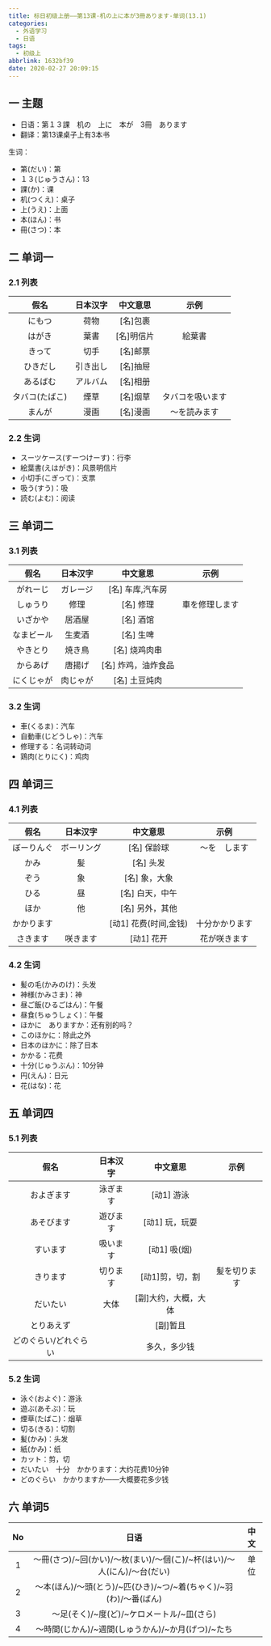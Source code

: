 ```yaml
---
title: 标日初级上册——第13课-机の上に本が3冊あります-单词(13.1)
categories:
  - 外语学习
  - 日语
tags:
  - 初级上
abbrlink: 1632bf39
date: 2020-02-27 20:09:15
---
```

## 一 主题
* 日语：第１３課　机の　上に　本が　3冊　あります
* 翻译：第13课桌子上有3本书

生词：  

* 第(だい)：第
* １３(じゅうさん)：13
* 課(か)：课
* 机(つくえ)：桌子
* 上(うえ)：上面
* 本(ほん)：书
* 冊(さつ)：本

<!--more-->

## 二 单词一

### 2.1 列表

|      假名      | 日本汉字 |  中文意思  |       示例       |
| :------------: | :------: | :--------: | :--------------: |
|     にもつ     |   荷物   |  [名]包裹  |                  |
|     はがき     |   葉書   | [名]明信片 |      絵葉書      |
|     きって     |   切手   |  [名]邮票  |                  |
|    ひきだし    | 引き出し |  [名]抽屉  |                  |
|    あるばむ    | アルバム |  [名]相册  |                  |
| タバコ(たばこ) |   煙草   |  [名]烟草  | タバコを吸います |
|     まんが     |   漫画   |  [名]漫画  |   ～を読みます   |

### 2.2 生词

* スーツケース(すーつけーす)：行李
* 絵葉書(えはがき)：风景明信片
* 小切手(こぎって)：支票
* 吸う(すう)：吸
* 読む(よむ)：阅读

## 三 单词二
### 3.1 列表

|    假名    | 日本汉字 |      中文意思       |      示例      |
| :--------: | :------: | :-----------------: | :------------: |
|  がれーじ  | ガレージ |  [名] 车库,汽车房   |                |
|  しゅうり  |   修理   |      [名] 修理      | 車を修理します |
|  いざかや  |  居酒屋  |      [名] 酒馆      |                |
| なまビール |  生麦酒  |      [名] 生啤      |                |
|  やきとり  |  焼き鳥  |    [名] 烧鸡肉串    |                |
|  からあげ  |  唐揚げ  | [名] 炸鸡，油炸食品 |                |
| にくじゃが | 肉じゃが |    [名] 土豆炖肉    |                |

### 3.2 生词

* 車(くるま)：汽车
* 自動車(じどうしゃ)：汽车
* 修理する：名词转动词
* 鶏肉(とりにく)：鸡肉

## 四 单词三

### 4.1 列表

|    假名    |  日本汉字  |       中文意思        |      示例      |
| :--------: | :--------: | :-------------------: | :------------: |
| ぼーりんぐ | ボーリング |      [名] 保龄球      |  ～を　します  |
|    かみ    |     髪     |       [名] 头发       |                |
|    ぞう    |     象     |     [名] 象，大象     |                |
|    ひる    |     昼     |    [名] 白天，中午    |                |
|    ほか    |     他     |    [名] 另外，其他    |                |
| かかります |            | [动1] 花费(时间,金钱) | 十分かかります |
|  さきます  |  咲きます  |      [动1] 花开       |  花が咲きます  |

### 4.2 生词

* 髪の毛(かみのけ)：头发
* 神様(かみさま)：神
* 昼ご飯(ひるごはん)：午餐
* 昼食(ちゅうしょく)：午餐
* ほかに　ありますか：还有别的吗？
* このほかに：除此之外
* 日本のほかに：除了日本
* かかる：花费
* 十分(じゅうぶん)：10分钟
* 円(えん)：日元
* 花(はな)：花

## 五 单词四

### 5.1 列表

|         假名          | 日本汉字 |       中文意思       |     示例     |
| :-------------------: | :------: | :------------------: | :----------: |
|      およぎます       | 泳ぎます |      [动1] 游泳      |              |
|      あそびます       | 遊びます |    [动1] 玩，玩耍    |              |
|       すいます        | 吸います |     [动1] 吸(烟)     |              |
|       きります        | 切ります |   [动1]剪，切，割    | 髪を切ります |
|       だいたい        |   大体   | [副]大约，大概，大体 |              |
|      とりあえず       |          |       [副]暂且       |              |
| どのぐらい/どれぐらい |          |     多久，多少钱     |              |

### 5.2 生词

* 泳ぐ(およぐ)：游泳
* 遊ぶ(あそぶ)：玩
* 煙草(たばこ)：烟草
* 切る(きる)：切割
* 髪(かみ)：头发
* 紙(かみ)：纸
* カット：剪，切
* だいたい　十分　かかります：大约花费10分钟
* どのぐらい　かかりますか——大概要花多少钱

## 六 单词5

|  No  |                             日语                             | 中文 |
| :--: | :----------------------------------------------------------: | :--: |
|  1   | 〜冊(さつ)/~回(かい)/〜枚(まい)/〜個(こ)/~杯(はい)/〜人(にん)/〜台(だい) | 单位 |
|  2   | 〜本(ほん)/〜頭(とう)/~匹(ひき)/~つ/~着(ちゃく)/~羽(わ)/〜番(ばん) |      |
|  3   |          〜足(そく)/~度(ど)/~ケロメートル/~皿(さら)          |      |
|  4   |      〜時間(じかん)/~週間(しゅうかん)/~か月(げつ)/~たち      |      |

